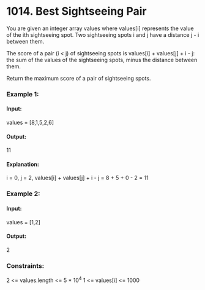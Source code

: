 # 1014. Best Sightseeing Pair
You are given an integer array values where values[i] represents the value of the ith sightseeing spot. Two sightseeing spots i and j have a distance j - i between them.

The score of a pair (i < j) of sightseeing spots is values[i] + values[j] + i - j: the sum of the values of the sightseeing spots, minus the distance between them.

Return the maximum score of a pair of sightseeing spots.

### Example 1:
#### Input:
values = [8,1,5,2,6]
#### Output:
11
#### Explanation:
i = 0, j = 2, values[i] + values[j] + i - j = 8 + 5 + 0 - 2 = 11

### Example 2:
#### Input:
values = [1,2]
#### Output:
2
 
### Constraints:
2 <= values.length <= 5 * $`10^4`$
1 <= values[i] <= 1000

